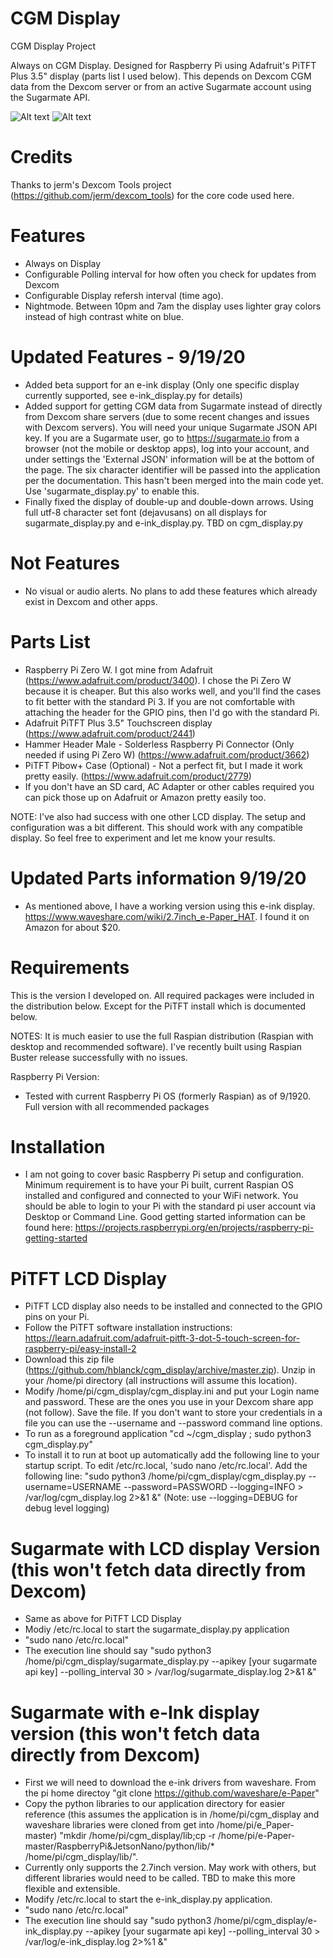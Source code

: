 # CGM Display
CGM Display Project

Always on CGM Display.  Designed for Raspberry Pi using Adafruit's PiTFT Plus 3.5" display (parts list I used below).
This depends on Dexcom CGM data from the Dexcom server or from an active Sugarmate account using the Sugarmate API.

![Alt text](IMG_0440.jpeg?raw=true "CGM Display")
![Alt text](IMG_2247.jpeg?raw=true "e-Ink Display")

# Credits

Thanks to jerm's Dexcom Tools project (https://github.com/jerm/dexcom_tools) for the core code used here.

# Features
- Always on Display
- Configurable Polling interval for how often you check for updates from Dexcom
- Configurable Display refersh interval (time ago).
- Nightmode.  Between 10pm and 7am the display uses lighter gray colors instead of high contrast white on blue.

# Updated Features - 9/19/20
- Added beta support for an e-ink display (Only one specific display currently supported, see e-ink_display.py for details)
- Added support for getting CGM data from Sugarmate instead of directly from Dexcom share servers (due to some recent changes and issues with Dexcom servers).  You will need your unique Sugarmate JSON API key.  If you are a Sugarmate user, go to https://sugarmate.io from a browser (not the mobile or desktop apps), log into your account, and under settings the 'External JSON' information will be at the bottom of the page.  The six character identifier will be passed into the application per the documentation.  This hasn't been merged into the main code yet.  Use 'sugarmate_display.py' to enable this.
- Finally fixed the display of double-up and double-down arrows.  Using full utf-8 character set font (dejavusans) on all displays for sugarmate_display.py and e-ink_display.py.  TBD on cgm_display.py

# Not Features
- No visual or audio alerts.  No plans to add these features which already exist in Dexcom and other apps.

# Parts List

- Raspberry Pi Zero W.  I got mine from Adafruit (https://www.adafruit.com/product/3400).  I chose the Pi Zero W because it is cheaper.  But this also works well, and you'll find the cases to fit better with the standard Pi 3.  If you are not comfortable with attaching the header for the GPIO pins, then I'd go with the standard Pi.
- Adafruit PiTFT Plus 3.5" Touchscreen display (https://www.adafruit.com/product/2441)
- Hammer Header Male - Solderless Raspberry Pi Connector (Only needed if using Pi Zero W) (https://www.adafruit.com/product/3662)
- PiTFT Pibow+ Case (Optional) - Not a perfect fit, but I made it work pretty easily. (https://www.adafruit.com/product/2779)
- If you don't have an SD card, AC Adapter or other cables required you can pick those up on Adafruit or Amazon pretty easily too.

NOTE:  I've also had success with one other LCD display.  The setup and configuration was a bit different.  This should work with any compatible display.  So feel free to experiment and let me know your results.

# Updated Parts information 9/19/20
- As mentioned above, I have a working version using this e-ink display.  https://www.waveshare.com/wiki/2.7inch_e-Paper_HAT.  I found it on Amazon for about $20.

# Requirements
This is the version I developed on.  All required packages were included in the distribution below.  Except for the PiTFT install which is documented below.

NOTES:  It is much easier to use the full Raspian distribution (Raspian with desktop and recommended software).  I've recently built using Raspian Buster release successfully with no issues.

Raspberry Pi Version:
- Tested with current Raspberry Pi OS (formerly Raspian) as of 9/1920.  Full version with all recommended packages

# Installation
- I am not going to cover basic Raspberry Pi setup and configuration.  Minimum requirement is to have your Pi built, current Raspian OS installed and configured and connected to your WiFi network.  You should be able to login to your Pi with the standard pi user account via Desktop or Command Line.  Good getting started information can be found here: https://projects.raspberrypi.org/en/projects/raspberry-pi-getting-started

# PiTFT LCD Display
- PiTFT LCD display also needs to be installed and connected to the GPIO pins on your Pi.
- Follow the PiTFT software installation instructions: https://learn.adafruit.com/adafruit-pitft-3-dot-5-touch-screen-for-raspberry-pi/easy-install-2
- Download this zip file (https://github.com/hblanck/cgm_display/archive/master.zip).  Unzip in your /home/pi directory (all instructions will assume this location).
- Modify /home/pi/cgm_display/cgm_display.ini and put your Login name and password.  These are the ones you use in your Dexcom share app (not follow).  Save the file.  If you don't want to store your credentials in a file you can use the --username and --password command line options.
- To run as a foreground application "cd ~/cgm_display ; sudo python3 cgm_display.py"
- To install it to run at boot up automatically add the following line to your startup script.  To edit /etc/rc.local, 'sudo nano /etc/rc.local'.
Add the following line: "sudo python3 /home/pi/cgm_display/cgm_display.py --username=USERNAME --password=PASSWORD --logging=INFO > /var/log/cgm_display.log 2>&1 &"
 (Note: use --logging=DEBUG for debug level logging)

# Sugarmate with LCD display Version (this won't fetch data directly from Dexcom)
- Same as above for PiTFT LCD Display
- Modiy /etc/rc.local to start the sugarmate_display.py application
- "sudo nano /etc/rc.local"
- The execution line should say "sudo python3 /home/pi/cgm_display/sugarmate_display.py --apikey [your sugarmate api key] --polling_interval 30 > /var/log/sugarmate_display.log 2>&1 &"

# Sugarmate with e-Ink display version (this won't fetch data directly from Dexcom)
- First we will need to download the e-ink drivers from waveshare.  From the pi home directoy "git clone https://github.com/waveshare/e-Paper"
- Copy the python libraries to our application directory for easier reference (this assumes the application is in /home/pi/cgm_display and waveshare libraries were cloned from get into /home/pi/e_Paper-master) "mkdir /home/pi/cgm_display/lib;cp -r /home/pi/e-Paper-master/RaspberryPi\&JetsonNano/python/lib/* /home/pi/cgm_display/lib/".
- Currently only supports the 2.7inch version.  May work with others, but different libraries would need to be called.  TBD to make this more flexible and extensible.
- Modify /etc/rc.local to start the e-ink_display.py application.
- "sudo nano /etc/rc.local"
- The execution line should say "sudo python3 /home/pi/cgm_display/e-ink_display.py --apikey [your sugarmate api key] --polling_interval 30 > /var/log/e-ink_display.log 2>%1 &"
